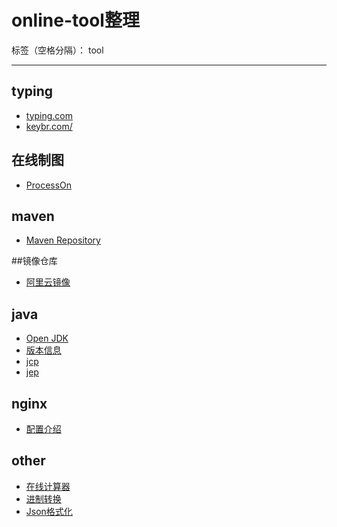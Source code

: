 ﻿# online-tool整理

标签（空格分隔）： tool

---

## typing

- [typing.com](https://www.typing.com/)
- [keybr.com/](https://www.keybr.com/)

## 在线制图

- [ProcessOn](https://www.processon.com/)

## maven

- [Maven Repository](https://mvnrepository.com/)

##镜像仓库

- [阿里云镜像](http://mirrors.aliyun.com/)

## java

- [Open JDK](https://openjdk.java.net/)
- [版本信息](https://www.jianshu.com/p/31433bcaa1a5?utm_campaign=maleskine&utm_content=note&utm_medium=seo_notes&utm_source=recommendation)
- [jcp](https://www.jcp.org/en/home/index)
- [jep](http://openjdk.java.net/jeps/0)

## nginx

- [配置介绍](https://www.runoob.com/w3cnote/nginx-setup-intro.html)

## other

- [在线计算器](https://www.123cha.com/jsq/)
- [进制转换](https://tool.lu/hexconvert/)
- [Json格式化](https://www.sojson.com/)




